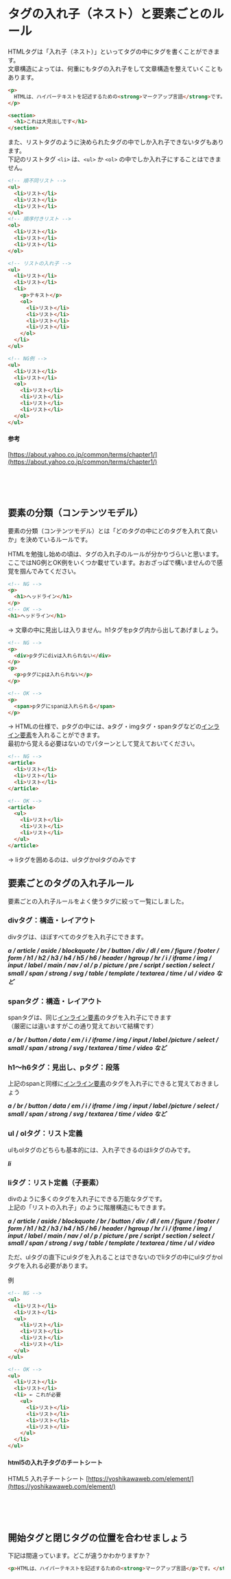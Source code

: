 # タグの入れ子（ネスト）と要素ごとのルール

HTMLタグは「入れ子（ネスト）」といってタグの中にタグを書くことができます。  
文章構造によっては、何重にもタグの入れ子をして文章構造を整えていくこともあります。

```html
<p>
  HTMLは、ハイパーテキストを記述するための<strong>マークアップ言語</strong>です。
</p>

<section>
  <h1>これは大見出しです</h1>
</section>
```

また、リストタグのように決められたタグの中でしか入れ子できないタグもあります。  
下記のリストタグ ```<li>``` は、```<ul>``` か ```<ol>``` の中でしか入れ子にすることはできません。

```html
<!-- 順不同リスト -->
<ul>
  <li>リスト</li>
  <li>リスト</li>
  <li>リスト</li>
</ul>
<!-- 順序付きリスト -->
<ol>
  <li>リスト</li>
  <li>リスト</li>
  <li>リスト</li>
</ol>

<!-- リストの入れ子 -->
<ul>
  <li>リスト</li>
  <li>リスト</li>
  <li>
    <p>テキスト</p>
    <ol>
      <li>リスト</li>
      <li>リスト</li>
      <li>リスト</li>
      <li>リスト</li>
    </ol>
  </li>
</ul>

<!-- NG例 -->
<ul>
  <li>リスト</li>
  <li>リスト</li>
  <ol>
    <li>リスト</li>
    <li>リスト</li>
    <li>リスト</li>
    <li>リスト</li>
  </ol>
</ul>
```

#### 参考
[https://about.yahoo.co.jp/common/terms/chapter1/](https://about.yahoo.co.jp/common/terms/chapter1/)

<br><br><br>

## 要素の分類（コンテンツモデル）
要素の分類（コンテンツモデル）とは「どのタグの中にどのタグを入れて良いか」を決めているルールです。  

HTMLを勉強し始めの頃は、タグの入れ子のルールが分かりづらいと思います。  
ここではNG例とOK例をいくつか載せています。おおざっぱで構いませんので感覚を掴んでみてください。

```html
<!-- NG -->
<p>
  <h1>ヘッドライン</h1>
</p>
<!-- OK -->
<h1>ヘッドライン</h1>
```
→ 文章の中に見出しは入りません。h1タグをpタグ内から出してあげましょう。  



```html
<!-- NG -->
<p>
  <div>pタグにdivは入れられない</div>
</p>
<p>
  <p>pタグにpは入れられない</p>
</p>

<!-- OK -->
<p>
  <span>pタグにspanは入れられる</span>
</p>
```
→ HTMLの仕様で、pタグの中には、aタグ・imgタグ・spanタグなどの<a href="https://kazuyawatamura.github.io/lesson-html/css-basic/block-and-inline-elements.html" target="_blank">インライン要素</a>を入れることができます。  
最初から覚える必要はないのでパターンとして覚えておいてください。

```html
<!-- NG -->
<article>
  <li>リスト</li>
  <li>リスト</li>
  <li>リスト</li>
</article>

<!-- OK -->
<article>
  <ul>
    <li>リスト</li>
    <li>リスト</li>
    <li>リスト</li>
  </ul>
</article>
```
→ liタグを囲めるのは、ulタグかolタグのみです  


## 要素ごとのタグの入れ子ルール

要素ごとの入れ子ルールをよく使うタグに絞って一覧にしました。  

### divタグ：構造・レイアウト

divタグは、ほぼすべてのタグを入れ子にできます。

***a / article / aside / blockquote / br / button / div / dl / em / figure / footer / form / h1 / h2 / h3 / h4 / h5 / h6 / header / hgroup / hr / i / iframe / img / input / label / main / nav / ol / p / picture / pre / script / section / select / small / span / strong / svg / table / template / textarea / time / ul / video など***

### spanタグ：構造・レイアウト

spanタグは、同じ<a href="https://kazuyawatamura.github.io/lesson-html/css-basic/block-and-inline-elements.html" target="_blank">インライン要素</a>のタグを入れ子にできます  
（厳密には違いますがこの通り覚えておいて結構です）

***a / br / button / data / em / i / iframe / img / input / label /picture / select / small / span / strong / svg / textarea / time / video など***

### h1〜h6タグ：見出し、pタグ：段落

上記のspanと同様に<a href="https://kazuyawatamura.github.io/lesson-html/css-basic/block-and-inline-elements.html" target="_blank">インライン要素</a>のタグを入れ子にできると覚えておきましょう

***a / br / button / data / em / i / iframe / img / input / label /picture / select / small / span / strong / svg / textarea / time / video など***

### ul / olタグ：リスト定義

ulもolタグのどちらも基本的には、入れ子できるのはliタグのみです。

***li***

### liタグ：リスト定義（子要素）

divのように多くのタグを入れ子にできる万能なタグです。  
上記の「リストの入れ子」のように階層構造にもできます。

***a / article / aside / blockquote / br / button / div / dl / em / figure / footer / form / h1 / h2 / h3 / h4 / h5 / h6 / header / hgroup / hr / i / iframe / img / input / label / main / nav / ol / p / picture / pre / script / section / select / small / span / strong / svg / table / template / textarea / time / ul / video***

ただ、ulタグの直下にulタグを入れることはできないのでliタグの中にulタグかolタグを入れる必要があります。
  
例

```html
<!-- NG -->
<ul>
  <li>リスト</li>
  <li>リスト</li>
  <ul>
    <li>リスト</li>
    <li>リスト</li>
    <li>リスト</li>
    <li>リスト</li>
  </ul>
</ul>

<!-- OK -->
<ul>
  <li>リスト</li>
  <li>リスト</li>
  <li> ← これが必要
    <ul>
      <li>リスト</li>
      <li>リスト</li>
      <li>リスト</li>
      <li>リスト</li>
    </ul>
  </li>
</ul>
```

#### html5の入れ子タグのチートシート

HTML5 入れ子チートシート
[https://yoshikawaweb.com/element/](https://yoshikawaweb.com/element/)


<br><br><br>

## 開始タグと閉じタグの位置を合わせましょう

下記は間違っています。どこが違うかわかりますか？

```html
<p>HTMLは、ハイパーテキストを記述するための<strong>マークアップ言語</p>です。</strong>
```
  
  
  <br>
  <br>
  <br>
  <br>
  <br>
  <br>
  <br>
  <br>
  <br>
  <br>
  <br>
  <br>
  <br>
  <br>
  <br>
  <br>
  <br>
  <br>
  <br>
  <br>
  <br>
  <br>
  <br>
  <br>
  <br>
  <br>
  <br>

正解はこちらです！  
答え：strongタグとpタグの終了タグの位置が変わっています。

```html
<p>HTMLは、ハイパーテキストを記述するための<strong>マークアップ言語</strong>です。</p>
```

このように1行のみの場合は迷わず間違いを発見できますが、100行〜1000行といった行数のコードで見つけるのは大変です。  
そのため、開始タグを書いたら必ず終了タグも同時に書く習慣を身に着けましょう。